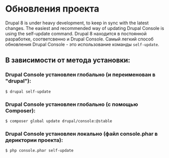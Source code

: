 # Обновления проекта
Drupal 8 is under heavy development, to keep in sync with the latest changes. The easiest and recommended way of updating Drupal Console is using the self-update command.
Drupal 8 находится в постоянной разработке, соответсвенно и Drupal Console. Самый легкий способ обновления Drupal Console - это использование команды `self-update`.

## В зависимости от метода установки:

### Drupal Console установлен глобально (и переименован в "drupal"):
```
$ drupal self-update
```

### Drupal Console установлен глобально (c помощью Composer):
```
$ composer global update drupal/console:@stable
```

### Drupal Console установлен локально (файл console.phar в дериктории проекта):
```
$ php console.phar self-update
```

